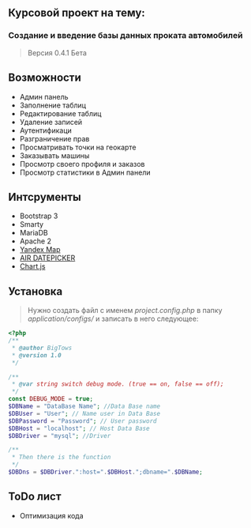 ## Курсовой проект на тему:
###  Создание и введение базы данных проката автомобилей


> Версия 0.4.1 Бета

## Возможности
- Админ панель
- Заполнение таблиц
- Редактирование таблиц
- Удаление записей
- Аутентификаци
- Разграничение прав
- Просматривать точки на геокарте
- Заказывать машины
- Просмотр своего профиля и заказов
- Просмотр статистики в Админ панели
## Интсрументы
- Bootstrap 3
- Smarty
- MariaDB
- Apache 2
- [Yandex Map](https://tech.yandex.ru/maps/)
- [AIR DATEPICKER](http://t1m0n.name/air-datepicker/docs/index-ru.html)
- [Chart.js](http://www.chartjs.org/)

## Установка 
> Нужно создать файл с именем *project.config.php* в папку *application/configs/* и записать в него следующее:
```php
<?php
/**
 * @author BigTows
 * @version 1.0
 */

/**
 * @var string switch debug mode. (true == on, false == off);
 */
const DEBUG_MODE = true;
$DBName = "DataBase Name"; //Data Base name
$DBUser = "User"; // Name user in Data Base
$DBPassword = "Password"; // User password
$DBHost = "localhost"; // Host Data Base
$DBDriver = "mysql"; //Driver

/**
 * Then there is the function
 */
$DBDns = $DBDriver.":host=".$DBHost.";dbname=".$DBName;

```
## ToDo лист
- Оптимизация кода